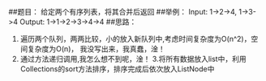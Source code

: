 ##题目：
给定两个有序列表，将其合并后返回
##举例：
Input: 1->2->4, 1->3->4
Output: 1->1->2->3->4->4
##思路：
1. 遍历两个队列，两两比较，小的放入新队列中,考虑时间复杂度为O(n^2)，空间复杂度为O(n)，
我没写出来，我真蠢，淦！
2. 通过方法递归调用,我怎么想不到呢，淦！
3.将所有数据放入list中，利用Collections的sort方法排序，排序完成后依次放入ListNode中